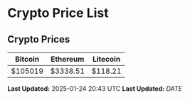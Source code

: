 # Crypto Price List

## Crypto Prices
| Bitcoin | Ethereum | Litecoin |
| ------- | -------- | -------- |
| $105019 | $3338.51 | $118.21 |
**Last Updated:** 2025-01-24 20:43 UTC
**Last Updated:** $DATE$
